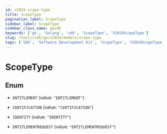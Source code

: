 ```yaml
---
id: v2024-scope-type
title: ScopeType
pagination_label: ScopeType
sidebar_label: ScopeType
sidebar_class_name: gosdk
keywords: ['go', 'Golang', 'sdk', 'ScopeType', 'V2024ScopeType']
slug: /tools/sdk/go/v2024/models/scope-type
tags: ['SDK', 'Software Development Kit', 'ScopeType', 'V2024ScopeType']
---
```


# ScopeType

## Enum

- `ENTITLEMENT` (value: `"ENTITLEMENT"`)

- `CERTIFICATION` (value: `"CERTIFICATION"`)

- `IDENTITY` (value: `"IDENTITY"`)

- `ENTITLEMENTREQUEST` (value: `"ENTITLEMENTREQUEST"`)
